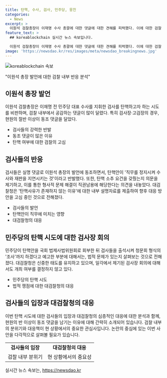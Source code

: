```yaml
---
title: 탄핵, 수사, 검사, 민주당, 뭉친
categories:
  - News
excerpt: >
  이원석 검찰총장이 이재명 수사 총괄에 대한 댓글에 대한 견해를 피력했다. 이에 대한 검찰 내부의 반응과 논란이 커지고 있는 가운데, 이원석 총장의 기자회견에 대한 동조 댓글이 총장과 송경호 부산고검장의 발언에 대한 지지를 나타냈다. 일선 검사들도 마찬가지로 민주당의 탄핵안에 대해 의구심을 품고 있으며, 대검찰청은 향후 대응책을 고심하고 있다. 클릭하고 싶게 만드는 요약문을 작성하겠습니다.
feature_text: >
  ## koreablockchain 실시간 뉴스 속보입니다.

  이원석 검찰총장이 이재명 수사 총괄에 대한 댓글에 대한 견해를 피력했다. 이에 대한 검찰 내부의 반응과 논란이 커지고 있는 가운데, 이원석 총장의 기자회견에 대한 동조 댓글이 총장과 송경호 부산고검장의 발언에 대한 지지를 나타냈다. 일선 검사들도 마찬가지로 민주당의 탄핵안에 대해 의구심을 품고 있으며, 대검찰청은 향후 대응책을 고심하고 있다. 클릭하고 싶게 만드는 요약문을 작성하겠습니다.
image: 'https://newsdao.kr/res/images/meta/newsdao_breakingnews.jpg'
---
```


<p><img src="https://newsdao.kr/res/images/meta/newsdao_breakingnews.jpg" alt="koreablockchain 속보" /></p>

<p>"이원석 총장 발언에 대한 검찰 내부 반응 분석"</p>

<h2 data-ke-size="size26">이원석 총장 발언</h2>

<p data-ke-size="size16">이원석 검찰총장은 이재명 전 민주당 대표 수사를 지휘한 검사를 탄핵하고자 하는 시도를 비판하며, 검찰 내부에서 공감하는 댓글이 많이 달렸다. 특히 검사장·고검장의 경우, 현원의 절반 이상이 동조 댓글을 달았다.</p>

<ul>
<li>검사들의 강력한 반발</li>
<li>동조 댓글이 많은 이유</li>
<li>탄핵 여부에 대한 검찰의 고심</li>
</ul>

<h2 data-ke-size="size26">검사들의 반응</h2>

<p data-ke-size="size16">검사들은 실명 댓글로 이원석 총장의 발언에 동조하면서, 탄핵안이 '직무를 정지시켜 수사와 재판을 지연시키는 것'이라고 반발했다. 또한, 탄핵 소추 요건을 갖췄는지 의문을 제기하고, 이를 통한 형사적 문제 해결이 직권남용에 해당한다는 의견을 내놓았다. 대검찰청은 '탄핵사유가 존재하지 않는 이유'에 대한 내부 설명자료를 제출하여 향후 대응 방안을 고심 중인 것으로 전해졌다.</p>

<ul>
<li>검사들의 발언</li>
<li>탄핵안이 직무에 미치는 영향</li>
<li>대검찰청의 대응</li>
</ul>

<h2 data-ke-size="size26">민주당의 탄핵 시도에 대한 검사장 회의</h2>

<p data-ke-size="size16">민주당이 탄핵안을 국회 법제사법위원회로 회부한 뒤 검사들을 출석시켜 청문회 형식의 '조사'까지 하겠다고 예고한 부분에 대해서는, 법적 문제가 있는지 살펴보는 것으로 전해졌다. 대검찰청은 신중한 태도를 유지하고 있으며, 일각에서 제기된 검사장 회의에 대해서도 개최 여부를 결정하지 않고 있다.</p>

<ul>
<li>민주당의 탄핵 시도</li>
<li>법적 쟁점에 대한 대검찰청의 대응</li>
</ul>

<h2 data-ke-size="size26">검사들의 입장과 대검찰청의 대응</h2>

<p data-ke-size="size16">이번 탄핵 시도에 대한 검사들의 입장과 대검찰청의 심층적인 대응에 대한 분석과 함께, 현원의 반 이상이 동조 댓글을 남기는 이유에 대해 간략히 소개되어 있습니다. 검찰 내부의 분위기와 대응책이 현 상황에서의 중요한 관심사입니다. 논란의 중심에 있는 이번 사안을 다각적으로 살펴볼 필요가 있습니다.</p>

<table>
<tbody>
<tr>
<td style="text-align: center; height: 17px;"><b>검사들의 입장</b></td>
<td style="text-align: center; height: 17px;"><b>대검찰청의 대응</b></td>
</tr>
<tr>
<td style="text-align: center; height: 17px;">검찰 내부 분위기</td>
<td style="text-align: center; height: 17px;">현 상황에서의 중요성</td>
</tr>
</tbody>
</table>
실시간 뉴스 속보는, <a href="https://newsdao.kr" rel="dofollow">https://newsdao.kr</a>


